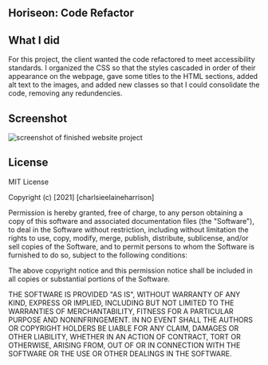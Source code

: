 ## Horiseon: Code Refactor

## What I did

For this project, the client wanted the code refactored to meet accessibility standards. I organized the CSS so that the styles cascaded in order of their appearance on the webpage, gave some titles to the HTML sections, added alt text to the images, and added new classes so that I could consolidate the code, removing any redundencies.

## Screenshot
<img src= "https://github.com/belle-witch/horiseon-screenshot.git" alt="screenshot of finished website project">


## License

MIT License

Copyright (c) [2021] [charlsieelaineharrison]

Permission is hereby granted, free of charge, to any person obtaining a copy
of this software and associated documentation files (the "Software"), to deal
in the Software without restriction, including without limitation the rights
to use, copy, modify, merge, publish, distribute, sublicense, and/or sell
copies of the Software, and to permit persons to whom the Software is
furnished to do so, subject to the following conditions:

The above copyright notice and this permission notice shall be included in all
copies or substantial portions of the Software.

THE SOFTWARE IS PROVIDED "AS IS", WITHOUT WARRANTY OF ANY KIND, EXPRESS OR
IMPLIED, INCLUDING BUT NOT LIMITED TO THE WARRANTIES OF MERCHANTABILITY,
FITNESS FOR A PARTICULAR PURPOSE AND NONINFRINGEMENT. IN NO EVENT SHALL THE
AUTHORS OR COPYRIGHT HOLDERS BE LIABLE FOR ANY CLAIM, DAMAGES OR OTHER
LIABILITY, WHETHER IN AN ACTION OF CONTRACT, TORT OR OTHERWISE, ARISING FROM,
OUT OF OR IN CONNECTION WITH THE SOFTWARE OR THE USE OR OTHER DEALINGS IN THE
SOFTWARE.